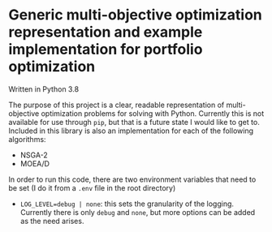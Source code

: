# Generic multi-objective optimization representation and example implementation for portfolio optimization

Written in Python 3.8

The purpose of this project is a clear, readable representation of multi-objective optimization problems for solving with Python.
Currently this is not available for use through `pip`, but that is a future state I would like to get to.
Included in this library is also an implementation for each of the following algorithms:
 
 - NSGA-2
 - MOEA/D
 
In order to run this code, there are two environment variables that need to be set (I do it from a `.env` file in the root directory)
 - `LOG_LEVEL=debug | none`: this sets the granularity of the logging. Currently there is only `debug` and `none`, but more options can be added as the need arises.
